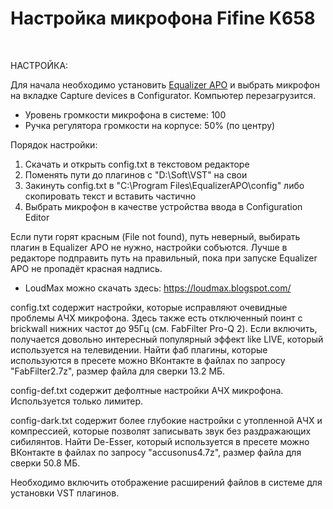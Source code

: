 # Настройка микрофона Fifine K658

<br>

НАСТРОЙКА:

Для начала необходимо установить <a href="https://sourceforge.net/projects/equalizerapo/files/1.3/EqualizerAPO64-1.3.exe/download">Equalizer APO</a> и выбрать микрофон на вкладке Capture devices в Configurator. Компьютер перезагрузится.

* Уровень громкости микрофона в системе: 100<br>
* Ручка регулятора громкости на корпусе: 50% (по центру)<br>

Порядок настройки:

1. Скачать и открыть config.txt в текстовом редакторе<br>
2. Поменять пути до плагинов с "D:\Soft\VST\" на свои<br>
3. Закинуть config.txt в "C:\Program Files\EqualizerAPO\config" либо скопировать текст и вставить частично<br>
4. Выбрать микрофон в качестве устройства ввода в Configuration Editor<br>

Если пути горят красным (File not found), путь неверный, выбирать плагин в Equalizer APO не нужно, настройки собъются. Лучше в редакторе подправить путь на правильный, пока при запуске Equalizer APO не пропадёт красная надпись.<br>

* LoudMax можно скачать здесь: https://loudmax.blogspot.com/<br>

config.txt содержит настройки, которые исправляют очевидные проблемы АЧХ микрофона. Здесь также есть отключенный поинт с brickwall нижних частот до 95Гц (см. FabFilter Pro-Q 2). Если включить, получается довольно интересный популярный эффект like LIVE, который используется на телевидении. Найти фаб плагины, которые используются в пресете можно ВКонтакте в файлах по запросу "FabFilter2.7z", размер файла для сверки 13.2 МБ.

config-def.txt содержит дефолтные настройки АЧХ микрофона. Используется только лимитер.

config-dark.txt содержит более глубокие настройки с утопленной АЧХ и компрессией, которые позволят записывать звук без раздражающих сибилянтов. Найти De-Esser, который используется в пресете можно ВКонтакте в файлах по запросу "accusonus4.7z", размер файла для сверки 50.8 МБ.

Необходимо включить отображение расширений файлов в системе для установки VST плагинов.
